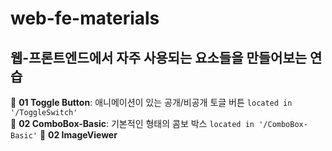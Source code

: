 # web-fe-materials

## 웹-프론트엔드에서 자주 사용되는 요소들을 만들어보는 연습

📔 **01 Toggle Button**: 애니메이션이 있는 공개/비공개 토글 버튼 `located in '/ToggleSwitch'`  
📔 **02 ComboBox-Basic**: 기본적인 형태의 콤보 박스 `located in '/ComboBox-Basic'`
📔 **02 ImageViewer**
